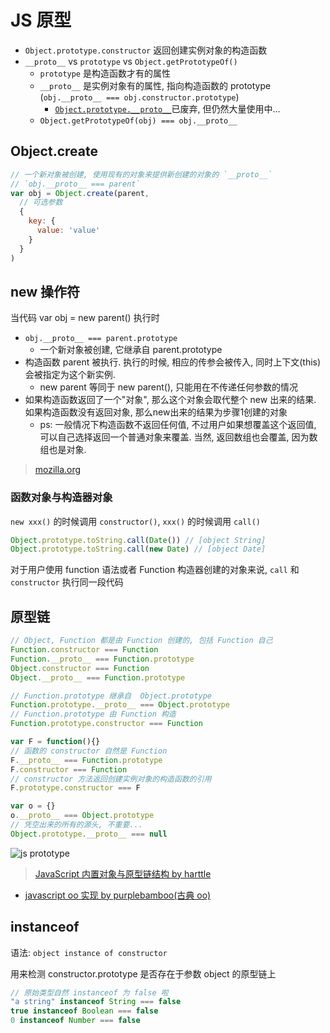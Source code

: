 # JS 原型

* `Object.prototype.constructor` 返回创建实例对象的构造函数
* `__proto__` vs `prototype` vs `Object.getPrototypeOf()`
  * `prototype` 是构造函数才有的属性
  * `__proto__` 是实例对象有的属性, 指向构造函数的 prototype (`obj.__proto__ === obj.constructor.prototype`)
    * [`Object.prototype.__proto__`](https://developer.mozilla.org/zh-CN/docs/Web/JavaScript/Reference/Global_Objects/Object/proto)已废弃, 但仍然大量使用中...
  * `Object.getPrototypeOf(obj) === obj.__proto__`

## Object.create

```javascript
// 一个新对象被创建, 使用现有的对象来提供新创建的对象的 `__proto__`
// `obj.__proto__ === parent`
var obj = Object.create(parent,
  // 可选参数
  {
    key: {
      value: 'value'
    }
  }
)
```

## new 操作符

当代码 var obj = new parent() 执行时

* `obj.__proto__ === parent.prototype`
  * 一个新对象被创建, 它继承自 parent.prototype
* 构造函数 parent 被执行. 执行的时候, 相应的传参会被传入, 同时上下文(this)会被指定为这个新实例.
  * new parent 等同于 new parent(), 只能用在不传递任何参数的情况
* 如果构造函数返回了一个"对象", 那么这个对象会取代整个 new 出来的结果. 如果构造函数没有返回对象, 那么new出来的结果为步骤1创建的对象
  * ps: 一般情况下构造函数不返回任何值, 不过用户如果想覆盖这个返回值, 可以自己选择返回一个普通对象来覆盖. 当然, 返回数组也会覆盖, 因为数组也是对象.

> [mozilla.org](https://developer.mozilla.org/zh-CN/docs/Web/JavaScript/Reference/Operators/new)

### 函数对象与构造器对象

`new xxx()` 的时候调用 `constructor()`, `xxx()` 的时候调用 `call()`

```javascript
Object.prototype.toString.call(Date()) // [object String]
Object.prototype.toString.call(new Date) // [object Date]
```

对于用户使用 function 语法或者 Function 构造器创建的对象来说, `call` 和  `constructor` 执行同一段代码

## 原型链

```javascript
// Object, Function 都是由 Function 创建的, 包括 Function 自己
Function.constructor === Function
Function.__proto__ === Function.prototype
Object.constructor === Function
Object.__proto__ === Function.prototype

// Function.prototype 继承自  Object.prototype
Function.prototype.__proto__ === Object.prototype
// Function.prototype 由 Function 构造
Function.prototype.constructor === Function

var F = function(){}
// 函数的 constructor 自然是 Function
F.__proto__ === Function.prototype
F.constructor === Function
// constructor 方法返回创建实例对象的构造函数的引用
F.prototype.constructor === F

var o = {}
o.__proto__ === Object.prototype
// 凭空出来的所有的源头, 不重要...
Object.prototype.__proto__ === null

```

![js prototype](https://harttle.land/assets/img/blog/javascript/js-proto.png)
> [JavaScript 内置对象与原型链结构 by harttle](https://harttle.land/2015/09/21/js-prototype-chain.html)

* [javascript oo 实现 by purplebamboo(古典 oo)](http://purplebamboo.github.io/2014/07/13/javascript-oo-class/)

## instanceof

语法: `object instance of constructor`

用来检测 constructor.prototype 是否存在于参数 object 的原型链上

```javascript
// 原始类型自然 instanceof 为 false 啦
"a string" instanceof String === false
true instanceof Boolean === false
0 instanceof Number === false
```

